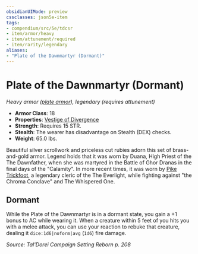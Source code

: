 ```yaml
---
obsidianUIMode: preview
cssclasses: json5e-item
tags:
- compendium/src/5e/tdcsr
- item/armor/heavy
- item/attunement/required
- item/rarity/legendary
aliases: 
- "Plate of the Dawnmartyr (Dormant)"
---
```

# Plate of the Dawnmartyr (Dormant)
*Heavy armor ([plate armor](2-Mechanics/CLI/items/plate-armor.md)), legendary (requires attunement)*  

- **Armor Class**: 18
- **Properties**: [Vestige of Divergence](2-Mechanics/CLI/rules/item-properties.md#Vestige%20of%20Divergence)
- **Strength**: Requires 15 STR.
- **Stealth**: The wearer has disadvantage on Stealth (DEX) checks.
- **Weight**: 65.0 lbs.

Beautiful silver scrollwork and priceless cut rubies adorn this set of brass-and-gold armor. Legend holds that it was worn by Duana, High Priest of the The Dawnfather, when she was martyred in the Battle of Ghor Dranas in the final days of the "Calamity". In more recent times, it was worn by [Pike Trickfoot](2-Mechanics/CLI/bestiary/npc/pike-trickfoot-tdcsr.md), a legendary cleric of the The Everlight, while fighting against "the Chroma Conclave" and The Whispered One.

## Dormant

While the Plate of the Dawnmartyr is in a dormant state, you gain a +1 bonus to AC while wearing it. When a creature within 5 feet of you hits you with a melee attack, you can use your reaction to rebuke that creature, dealing it `dice:1d6|noform|avg` (`1d6`) fire damage.

*Source: Tal'Dorei Campaign Setting Reborn p. 208*